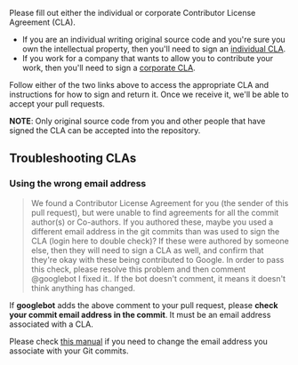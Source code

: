 Please fill out either the individual or
corporate Contributor License Agreement (CLA).

* If you are an individual writing original source code and you're sure
  you own the intellectual property, then you'll need to sign an [individual CLA](http://code.google.com/legal/individual-cla-v1.0.html).
* If you work for a company that wants to allow you to contribute your work,
  then you'll need to sign a [corporate CLA](http://code.google.com/legal/corporate-cla-v1.0.html).

Follow either of the two links above to access the appropriate CLA and
instructions for how to sign and return it.
Once we receive it, we'll be able to accept your pull requests.

**NOTE**: Only original source code from you and other people
that have signed the CLA can be accepted into the repository.

## Troubleshooting CLAs

### Using the wrong email address

> We found a Contributor License Agreement for you (the sender of this pull request), but were unable to find agreements for all the commit author(s) or Co-authors. If you authored these, maybe you used a different email address in the git commits than was used to sign the CLA (login here to double check)? If these were authored by someone else, then they will need to sign a CLA as well, and confirm that they're okay with these being contributed to Google.
In order to pass this check, please resolve this problem and then comment @googlebot I fixed it.. If the bot doesn't comment, it means it doesn't think anything has changed.

If **googlebot** adds the above comment to your pull request,
please **check your commit email address in the commit**.
It must be an email address associated with a CLA. 

Please check [this manual](https://help.github.com/en/github/setting-up-and-managing-your-github-user-account/setting-your-commit-email-address#setting-your-commit-email-address-in-git)
if you need to change the email address you associate with your Git commits.
